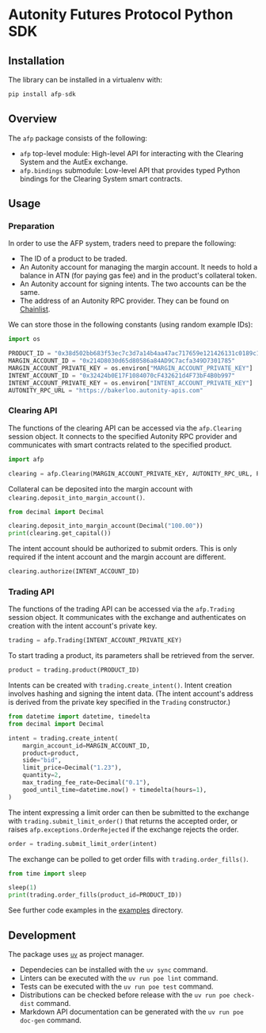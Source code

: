 # Autonity Futures Protocol Python SDK

## Installation

The library can be installed in a virtualenv with:

```py
pip install afp-sdk
```

## Overview

The `afp` package consists of the following:

- `afp` top-level module: High-level API for interacting with the Clearing
  System and the AutEx exchange.
- `afp.bindings` submodule: Low-level API that provides typed Python bindings
  for the Clearing System smart contracts.

## Usage

### Preparation

In order to use the AFP system, traders need to prepare the following:

- The ID of a product to be traded.
- An Autonity account for managing the margin account. It needs to hold a
  balance in ATN (for paying gas fee) and in the product's collateral token.
- An Autonity account for signing intents. The two accounts can be the same.
- The address of an Autonity RPC provider. They can be found on
  [Chainlist](https://chainlist.org/?search=autonity&testnets=true).

We can store those in the following constants (using random example IDs):

```py
import os

PRODUCT_ID = "0x38d502bb683f53ec7c3d7a14b4aa47ac717659e121426131c0189c15bf4b9460"
MARGIN_ACCOUNT_ID = "0x214D8030d65d80586a84AD9C7acfa349D7301785"
MARGIN_ACCOUNT_PRIVATE_KEY = os.environ["MARGIN_ACCOUNT_PRIVATE_KEY"]
INTENT_ACCOUNT_ID = "0x32424b0E17F1084070cF432621d4F73bF4B0b997"
INTENT_ACCOUNT_PRIVATE_KEY = os.environ["INTENT_ACCOUNT_PRIVATE_KEY"]
AUTONITY_RPC_URL = "https://bakerloo.autonity-apis.com"
```

### Clearing API

The functions of the clearing API can be accessed via the `afp.Clearing`
session object. It connects to the specified Autonity RPC provider and
communicates with smart contracts related to the specified product.

```py
import afp

clearing = afp.Clearing(MARGIN_ACCOUNT_PRIVATE_KEY, AUTONITY_RPC_URL, PRODUCT_ID)
```

Collateral can be deposited into the margin account with
`clearing.deposit_into_margin_account()`.

```py
from decimal import Decimal

clearing.deposit_into_margin_account(Decimal("100.00"))
print(clearing.get_capital())
```

The intent account should be authorized to submit orders. This is only required
if the intent account and the margin account are different.

```py
clearing.authorize(INTENT_ACCOUNT_ID)
```

### Trading API

The functions of the trading API can be accessed via the `afp.Trading` session
object. It communicates with the exchange and authenticates on creation with
the intent account's private key.

```py
trading = afp.Trading(INTENT_ACCOUNT_PRIVATE_KEY)
```

To start trading a product, its parameters shall be retrieved from the server.

```py
product = trading.product(PRODUCT_ID)
```

Intents can be created with `trading.create_intent()`. Intent creation involves
hashing and signing the intent data. (The intent account's address is derived
from the private key specified in the `Trading` constructor.)

```py
from datetime import datetime, timedelta
from decimal import Decimal

intent = trading.create_intent(
    margin_account_id=MARGIN_ACCOUNT_ID,
    product=product,
    side="bid",
    limit_price=Decimal("1.23"),
    quantity=2,
    max_trading_fee_rate=Decimal("0.1"),
    good_until_time=datetime.now() + timedelta(hours=1),
)
```

The intent expressing a limit order can then be submitted to the exchange with
`trading.submit_limit_order()` that returns the accepted order, or raises
`afp.exceptions.OrderRejected` if the exchange rejects the order.

```py
order = trading.submit_limit_order(intent)
```

The exchange can be polled to get order fills with `trading.order_fills()`.

```py
from time import sleep

sleep(1)
print(trading.order_fills(product_id=PRODUCT_ID))
```

See further code examples in the [examples](./examples/) directory.

## Development

The package uses [`uv`](https://docs.astral.sh/uv/) as project manager.

- Dependecies can be installed with the `uv sync` command.
- Linters can be executed with the `uv run poe lint` command.
- Tests can be executed with the `uv run poe test` command.
- Distributions can be checked before release with the `uv run poe check-dist` command.
- Markdown API documentation can be generated with the `uv run poe doc-gen` command.
